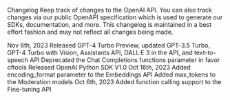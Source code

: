 Changelog
Keep track of changes to the OpenAI API. You can also track changes via our public OpenAPI specification which is used to generate our SDKs, documentation, and more. This changelog is maintained in a best effort fashion and may not reflect all changes being made.

Nov 6th, 2023
Released GPT-4 Turbo Preview, updated GPT-3.5 Turbo, GPT-4 Turbo with Vision, Assistants API, DALL·E 3 in the API, and text-to-speech API
Deprecated the Chat Completions functions parameter in favor oftools
Released OpenAI Python SDK V1.0
Oct 16th, 2023
Added encoding_format parameter to the Embeddings API
Added max_tokens to the Moderation models
Oct 6th, 2023
Added function calling support to the Fine-tuning API